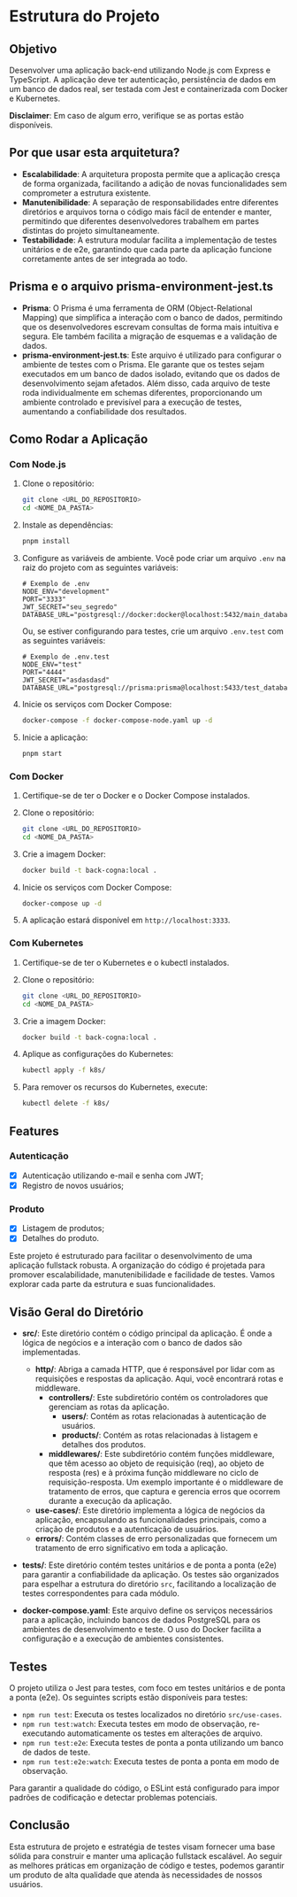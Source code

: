 # Estrutura do Projeto

## Objetivo

Desenvolver uma aplicação back-end utilizando Node.js com Express e TypeScript. A aplicação deve ter autenticação, persistência de dados em um banco de dados real, ser testada com Jest e containerizada com Docker e Kubernetes.

**Disclaimer**: Em caso de algum erro, verifique se as portas estão disponíveis.

## Por que usar esta arquitetura?

- **Escalabilidade**: A arquitetura proposta permite que a aplicação cresça de forma organizada, facilitando a adição de novas funcionalidades sem comprometer a estrutura existente.
- **Manutenibilidade**: A separação de responsabilidades entre diferentes diretórios e arquivos torna o código mais fácil de entender e manter, permitindo que diferentes desenvolvedores trabalhem em partes distintas do projeto simultaneamente.
- **Testabilidade**: A estrutura modular facilita a implementação de testes unitários e de e2e, garantindo que cada parte da aplicação funcione corretamente antes de ser integrada ao todo.

## Prisma e o arquivo prisma-environment-jest.ts

- **Prisma**: O Prisma é uma ferramenta de ORM (Object-Relational Mapping) que simplifica a interação com o banco de dados, permitindo que os desenvolvedores escrevam consultas de forma mais intuitiva e segura. Ele também facilita a migração de esquemas e a validação de dados.
- **prisma-environment-jest.ts**: Este arquivo é utilizado para configurar o ambiente de testes com o Prisma. Ele garante que os testes sejam executados em um banco de dados isolado, evitando que os dados de desenvolvimento sejam afetados. Além disso, cada arquivo de teste roda individualmente em schemas diferentes, proporcionando um ambiente controlado e previsível para a execução de testes, aumentando a confiabilidade dos resultados.

## Como Rodar a Aplicação

### Com Node.js

1. Clone o repositório:
   ```bash
   git clone <URL_DO_REPOSITORIO>
   cd <NOME_DA_PASTA>
   ```

2. Instale as dependências:
   ```bash
   pnpm install
   ```

3. Configure as variáveis de ambiente. Você pode criar um arquivo `.env` na raiz do projeto com as seguintes variáveis:
   ```
   # Exemplo de .env
   NODE_ENV="development"
   PORT="3333"
   JWT_SECRET="seu_segredo"
   DATABASE_URL="postgresql://docker:docker@localhost:5432/main_database"
   ```

   Ou, se estiver configurando para testes, crie um arquivo `.env.test` com as seguintes variáveis:
   ```
   # Exemplo de .env.test
   NODE_ENV="test"
   PORT="4444"
   JWT_SECRET="asdasdasd"
   DATABASE_URL="postgresql://prisma:prisma@localhost:5433/test_database"
   ```

4. Inicie os serviços com Docker Compose:
   ```bash
   docker-compose -f docker-compose-node.yaml up -d
   ```

5. Inicie a aplicação:
   ```bash
   pnpm start
   ```

### Com Docker

1. Certifique-se de ter o Docker e o Docker Compose instalados.

2. Clone o repositório:
   ```bash
   git clone <URL_DO_REPOSITORIO>
   cd <NOME_DA_PASTA>
   ```

3. Crie a imagem Docker:
   ```bash
   docker build -t back-cogna:local .
   ```

4. Inicie os serviços com Docker Compose:
   ```bash
   docker-compose up -d
   ```

5. A aplicação estará disponível em `http://localhost:3333`.

### Com Kubernetes

1. Certifique-se de ter o Kubernetes e o kubectl instalados.

2. Clone o repositório:
   ```bash
   git clone <URL_DO_REPOSITORIO>
   cd <NOME_DA_PASTA>
   ```

3. Crie a imagem Docker:
   ```bash
   docker build -t back-cogna:local .
   ```

4. Aplique as configurações do Kubernetes:
   ```bash
   kubectl apply -f k8s/
   ```

5. Para remover os recursos do Kubernetes, execute:
   ```bash
   kubectl delete -f k8s/
   ```

## Features

### Autenticação

- [x] Autenticação utilizando e-mail e senha com JWT;
- [x] Registro de novos usuários;

### Produto

- [x] Listagem de produtos;
- [x] Detalhes do produto.

Este projeto é estruturado para facilitar o desenvolvimento de uma aplicação fullstack robusta. A organização do código é projetada para promover escalabilidade, manutenibilidade e facilidade de testes. Vamos explorar cada parte da estrutura e suas funcionalidades.

## Visão Geral do Diretório

- **src/**: Este diretório contém o código principal da aplicação. É onde a lógica de negócios e a interação com o banco de dados são implementadas.
  - **http/**: Abriga a camada HTTP, que é responsável por lidar com as requisições e respostas da aplicação. Aqui, você encontrará rotas e middleware.
    - **controllers/**: Este subdiretório contém os controladores que gerenciam as rotas da aplicação.
      - **users/**: Contém as rotas relacionadas à autenticação de usuários.
      - **products/**: Contém as rotas relacionadas à listagem e detalhes dos produtos.
    - **middlewares/**: Este subdiretório contém funções middleware, que têm acesso ao objeto de requisição (req), ao objeto de resposta (res) e à próxima função middleware no ciclo de requisição-resposta. Um exemplo importante é o middleware de tratamento de erros, que captura e gerencia erros que ocorrem durante a execução da aplicação.
  - **use-cases/**: Este diretório implementa a lógica de negócios da aplicação, encapsulando as funcionalidades principais, como a criação de produtos e a autenticação de usuários.
  - **errors/**: Contém classes de erro personalizadas que fornecem um tratamento de erro significativo em toda a aplicação.

- **tests/**: Este diretório contém testes unitários e de ponta a ponta (e2e) para garantir a confiabilidade da aplicação. Os testes são organizados para espelhar a estrutura do diretório `src`, facilitando a localização de testes correspondentes para cada módulo.

- **docker-compose.yaml**: Este arquivo define os serviços necessários para a aplicação, incluindo bancos de dados PostgreSQL para os ambientes de desenvolvimento e teste. O uso do Docker facilita a configuração e a execução de ambientes consistentes.

## Testes

O projeto utiliza o Jest para testes, com foco em testes unitários e de ponta a ponta (e2e). Os seguintes scripts estão disponíveis para testes:

- `npm run test`: Executa os testes localizados no diretório `src/use-cases`.
- `npm run test:watch`: Executa testes em modo de observação, re-executando automaticamente os testes em alterações de arquivo.
- `npm run test:e2e`: Executa testes de ponta a ponta utilizando um banco de dados de teste.
- `npm run test:e2e:watch`: Executa testes de ponta a ponta em modo de observação.

Para garantir a qualidade do código, o ESLint está configurado para impor padrões de codificação e detectar problemas potenciais.

## Conclusão

Esta estrutura de projeto e estratégia de testes visam fornecer uma base sólida para construir e manter uma aplicação fullstack escalável. Ao seguir as melhores práticas em organização de código e testes, podemos garantir um produto de alta qualidade que atenda às necessidades de nossos usuários.
